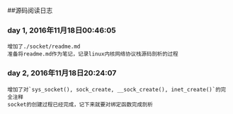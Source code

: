 ##源码阅读日志

### day 1, 2016年11月18日00:46:05
	增加了./socket/readme.md
	准备将readme.md作为笔记，记录linux内核网络协议栈源码剖析的过程
### day 2, 2016年11月18日20:24:07
	增加了对`sys_socket(), sock_create, __sock_create(), inet_create()`的完全注释
	socket的创建过程已经完成，记下来就要对绑定函数完成剖析